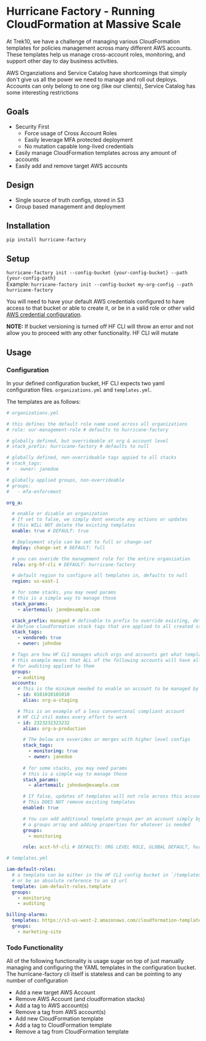 # Hurricane Factory - Running CloudFormation at Massive Scale

At Trek10, we have a challenge of managing various CloudFormation templates for policies management across many different AWS accounts. These templates help us manage cross-account roles, monitoring, and support other day to day business activities.

AWS Organziations and Service Catalog have shortcomings that simply don't give us all the power we need to manage and roll out deploys. Accounts can only belong to one org (like our clients), Service Catalog has some interesting restrictions 

## Goals

- Security First
  - Force usage of Cross Account Roles
  - Easily leverage MFA protected deployment
  - No mutation capable long-lived credentials
- Easily manage CloudFormation templates across any amount of accounts
- Easily add and remove target AWS accounts

## Design

- Single source of truth configs, stored in S3
- Group based management and deployment

## Installation

`pip install hurricane-factory`

## Setup

`hurricane-factory init --config-bucket {your-config-bucket} --path {your-config-path}`  
Example: `hurricane-factory init --config-bucket my-org-config --path hurricane-factory`

You will need to have your default AWS credentials configured to have access to that bucket or able to create it, or be in a valid role or other valid [AWS credential configuration](http://docs.aws.amazon.com/cli/latest/userguide/cli-chap-getting-started.html).

**NOTE:** If bucket versioning is turned off HF CLI will throw an error and not allow you to proceed with any other functionality. HF CLI will mutate 
## Usage

### Configuration

In your defined configuration bucket, HF CLI expects two yaml configuration files. `organizations.yml` and `templates.yml`.

The templates are as follows:

```yaml
# organizations.yml

# this defines the default role name used across all organizations
# role: our-management-role # defaults to hurricane-factory 

# globally defined, but overrideable at org & account level
# stack_prefix: hurricane-factory # defaults to null

# globally defined, non-overrideable tags appied to all stacks
# stack_tags:
#  - owner: janedoe

# globally applied groups, non-overrideable
# groups:
#   - mfa-enforcment

org_a:

  # enable or disable an organization
  # If set to false, we simply dont execute any actions or updates
  # this WILL NOT delete the existing templates
  enable: true # DEFAULT: true

  # Deployment style can be set to full or change-set
  deploy: change-set # DEFAULT: full

  # you can overide the management role for the entire organization
  role: org-hf-cli # DEFAULT: hurricane-factory

  # default region to configure all templates in, defaults to null
  region: us-east-1 

  # for some stacks, you may need params
  # this is a simple way to manage those
  stack_params:
    - alertemail: jane@example.com

  stack_prefix: managed # definable to prefix to override existing, default to null
  # Define cloudformation stack tags that are applied to all created stacks for this organization
  stack_tags:
    - vendored: true
    - owner: johndoe

  # Tags are how HF CLI manages which orgs and accounts get what templates
  # this example means that ALL of the following accounts will have all templates
  # for auditing applied to them
  groups:
    - auditing
  accounts:
    # This is the minimum needed to enable an account to be managed by HF CLI
    - id: 0101010101010
      alias: org-a-staging

    # This is an example of a less conventional compliant account
    # HF CLI stil makes every effort to work
    - id: 2323232323232
      alias: org-a-production

      # The below are ovverides or merges with higher level configs
      stack_tags:
        - monitoring: true
        - owner: janedoe
     
      # for some stacks, you may need params
      # this is a simple way to manage those
      stack_params:
        - alertemail: johndoe@example.com

      # If false, updates of templates will not role across this account
      # This DOES NOT remove existing templates
      enabled: true 

      # You can add additional template groups per an account simply by defining
      # a groups array and adding properties for whatever is needed 
      groups:
        - monitoring

      role: acct-hf-cli # DEFAULTS: ORG LEVEL ROLE, GLOBAL DEFAULT, hurricane-factory
```

```yaml
# templates.yml

iam-default-roles:
  # a template can be either in the HF CLI config bucket in `/templates`
  # or be an absolute reference to an s3 url
  template: iam-default-roles.template
  groups:
    - monitoring
    - auditing

billing-alarms:
  templates: https://s3-us-west-2.amazonaws.com/cloudformation-templates-us-west-2/WordPress_Multi_AZ.template
  groups:
    - marketing-site
```

 ### Todo Functionality
All of the following functionality is usage sugar on top of just manually managing and configuring the YAML templates in the configuration bucket. The hurricane-factory cli itself is stateless and can be pointing to any number of configuration 

- Add a new target AWS Account
- Remove AWS Account (and cloudformation stacks)
- Add a tag to AWS account(s)
- Remove a tag from AWS account(s)
- Add new CloudFormation template
- Add a tag to CloudFormation template
- Remove a tag from CloudFormation template
